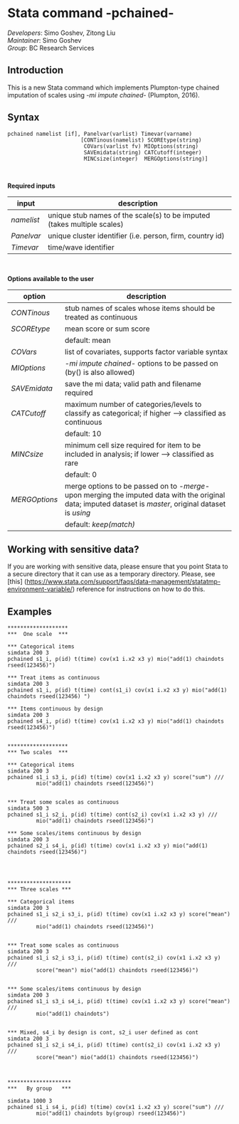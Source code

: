 Stata command -pchained-
===

*Developers*: Simo Goshev, Zitong Liu   
*Maintainer*: Simo Goshev  
*Group*: BC Research Services


Introduction
---

This is a new Stata command which implements Plumpton-type 
chained imputation of scales using *-mi impute chained-* (Plumpton, 2016).


Syntax
---

```
pchained namelist [if], Panelvar(varlist) Timevar(varname)
					   [CONTinous(namelist) SCOREtype(string)
					    COVars(varlist fv) MIOptions(string) 
					    SAVEmidata(string) CATCutoff(integer)
					    MINCsize(integer)  MERGOptions(string)]
```
<br>

**Required inputs**


| input       | description            |
|-------------|------------------------|
| *namelist*  | unique stub names of the scale(s) to be imputed (takes multiple scales) |
| *Panelvar*  | unique cluster identifier (i.e. person, firm, country id) |
| *Timevar*   | time/wave identifier |

<br>

**Options available to the user**


| option         | description            |
|----------------|------------------------|
| *CONTinous*    | stub names of scales whose items should be treated as continuous |
| *SCOREtype*    | mean score or sum score |
|                | default: mean
| *COVars*       | list of covariates, supports factor variable syntax  |
| *MIOptions*    | *-mi impute chained-* options to be passed on (by() is also allowed) |
| *SAVEmidata*   | save the mi data; valid path and filename required|
| *CATCutoff*    | maximum number of categories/levels to classify as categorical; if higher --> classified as continuous |
|                | default: 10 |
| *MINCsize*     | minimum cell size required for item to be included in analysis; if lower --> classified as rare |
|                | default: 0 |
| *MERGOptions*  | merge options to be passed on to *-merge-* upon merging the imputed data with the original data; imputed dataset is *master*, original dataset is *using* |
|                | default: *keep(match)* |



Working with sensitive data?
---

If you are working with sensitive data, please ensure that you point Stata to a secure
directory that it can use as a temporary directory. Please, see [this] 
(https://www.stata.com/support/faqs/data-management/statatmp-environment-variable/) reference for 
instructions on how to do this.


Examples
---

```
*******************
***  One scale  ***

*** Categorical items
simdata 200 3
pchained s1_i, p(id) t(time) cov(x1 i.x2 x3 y) mio("add(1) chaindots rseed(123456)")

*** Treat items as continuous
simdata 200 3
pchained s1_i, p(id) t(time) cont(s1_i) cov(x1 i.x2 x3 y) mio("add(1) chaindots rseed(123456) ")

*** Items continuous by design
simdata 200 3
pchained s4_i, p(id) t(time) cov(x1 i.x2 x3 y) mio("add(1) chaindots rseed(123456)")


*******************
*** Two scales  ***

*** Categorical items
simdata 200 3
pchained s1_i s3_i, p(id) t(time) cov(x1 i.x2 x3 y) score("sum") ///
         mio("add(1) chaindots rseed(123456)")


*** Treat some scales as continuous
simdata 500 3
pchained s1_i s2_i, p(id) t(time) cont(s2_i) cov(x1 i.x2 x3 y) /// 
         mio("add(1) chaindots rseed(123456)")

*** Some scales/items continuous by design
simdata 200 3
pchained s2_i s4_i, p(id) t(time) cov(x1 i.x2 x3 y) mio("add(1) chaindots rseed(123456)")




********************
*** Three scales ***

*** Categorical items
simdata 200 3
pchained s1_i s2_i s3_i, p(id) t(time) cov(x1 i.x2 x3 y) score("mean") ///
         mio("add(1) chaindots rseed(123456)")


*** Treat some scales as continuous
simdata 200 3
pchained s1_i s2_i s3_i, p(id) t(time) cont(s2_i) cov(x1 i.x2 x3 y) /// 
         score("mean") mio("add(1) chaindots rseed(123456)")


*** Some scales/items continuous by design
simdata 200 3
pchained s1_i s3_i s4_i, p(id) t(time) cov(x1 i.x2 x3 y) score("mean") /// 
         mio("add(1) chaindots")


*** Mixed, s4_i by design is cont, s2_i user defined as cont
simdata 200 3
pchained s1_i s2_i s4_i, p(id) t(time) cont(s2_i) cov(x1 i.x2 x3 y) ///
         score("mean") mio("add(1) chaindots rseed(123456)")



********************
***   By group   ***

simdata 1000 3
pchained s1_i s4_i, p(id) t(time) cov(x1 i.x2 x3 y) score("sum") ///
         mio("add(1) chaindots by(group) rseed(123456)")
```









